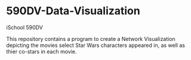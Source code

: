 # 590DV-Data-Visualization
iSchool 590DV

This repository contains a program to create a Network Visualization depicting the movies select Star Wars characters appeared in, as well as thier co-stars in each movie.
